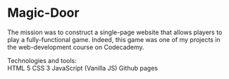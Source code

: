 # Magic-Door

The mission was to construct a single-page website that allows players to play a fully-functional game. Indeed, this game was one of my projects in the web-development course on Codecademy. 

Technologies and tools:  
HTML 5
CSS 3
JavaScript (Vanilla JS) 
Github pages







